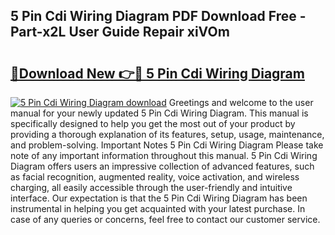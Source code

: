 ## 5 Pin Cdi Wiring Diagram PDF Download Free - Part-x2L User Guide Repair xiVOm

# <h2><a href="http://dftkm2.blite.top/?on=5+Pin+Cdi+Wiring+Diagram">🔗Download New 👉🔴 5 Pin Cdi Wiring Diagram</a></h2>

[![5 Pin Cdi Wiring Diagram download](https://i.imgur.com/lujVjoI.png)](http://dftkm2.blite.top/?on=5+Pin+Cdi+Wiring+Diagram)
Greetings and welcome to the user manual for your newly updated 5 Pin Cdi Wiring Diagram. This manual is specifically designed to help you get the most out of your product by providing a thorough explanation of its features, setup, usage, maintenance, and problem-solving. Important Notes 5 Pin Cdi Wiring Diagram Please take note of any important information throughout this manual. 5 Pin Cdi Wiring Diagram offers users an impressive collection of advanced features, such as facial recognition, augmented reality, voice activation, and wireless charging, all easily accessible through the user-friendly and intuitive interface. Our expectation is that the 5 Pin Cdi Wiring Diagram has been instrumental in helping you get acquainted with your latest purchase. In case of any queries or concerns, feel free to contact our customer service.
